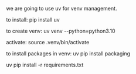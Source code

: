 we are going to use uv for venv management.

to install: pip install uv

to create venv: uv venv --python=python3.10

activate: source .venv/bin/activate

to install packages in venv: uv pip install packaging

uv pip install -r requirements.txt
